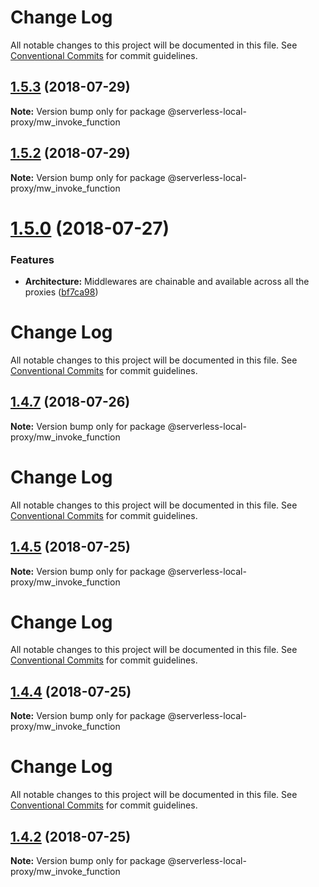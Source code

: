 # Change Log

All notable changes to this project will be documented in this file.
See [Conventional Commits](https://conventionalcommits.org) for commit guidelines.

<a name="1.5.3"></a>
## [1.5.3](https://github.com/serverless-local-proxy/serverless-local-proxy/compare/v1.5.2...v1.5.3) (2018-07-29)




**Note:** Version bump only for package @serverless-local-proxy/mw_invoke_function

<a name="1.5.2"></a>
## [1.5.2](https://github.com/serverless-local-proxy/serverless-local-proxy/compare/v1.5.1...v1.5.2) (2018-07-29)




**Note:** Version bump only for package @serverless-local-proxy/mw_invoke_function

<a name="1.5.0"></a>
# [1.5.0](https://github.com/serverless-local-proxy/compare/v1.4.8...v1.5.0) (2018-07-27)


### Features

* **Architecture:** Middlewares are chainable and available across all the proxies ([bf7ca98](https://github.com/serverless-local-proxy/commit/bf7ca98))




# Change Log

All notable changes to this project will be documented in this file.
See [Conventional Commits](https://conventionalcommits.org) for commit guidelines.

## [1.4.7](https://github.com/serverless-local-proxy/compare/v1.4.6...v1.4.7) (2018-07-26)




**Note:** Version bump only for package @serverless-local-proxy/mw_invoke_function

# Change Log

All notable changes to this project will be documented in this file.
See [Conventional Commits](https://conventionalcommits.org) for commit guidelines.

## [1.4.5](https://github.com/serverless-local-proxy/compare/v1.4.4...v1.4.5) (2018-07-25)




**Note:** Version bump only for package @serverless-local-proxy/mw_invoke_function

# Change Log

All notable changes to this project will be documented in this file.
See [Conventional Commits](https://conventionalcommits.org) for commit guidelines.

## [1.4.4](https://github.com/serverless-local-proxy/compare/v1.4.3...v1.4.4) (2018-07-25)




**Note:** Version bump only for package @serverless-local-proxy/mw_invoke_function

# Change Log

All notable changes to this project will be documented in this file.
See [Conventional Commits](https://conventionalcommits.org) for commit guidelines.

## [1.4.2](https://github.com/serverless-local-proxy/compare/v1.4.1...v1.4.2) (2018-07-25)




**Note:** Version bump only for package @serverless-local-proxy/mw_invoke_function
